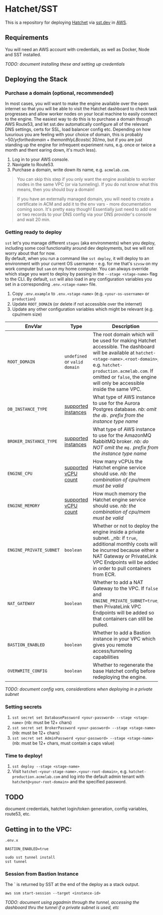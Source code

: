 # Hatchet/SST

This is a repository for deploying [Hatchet](https://hatchet.run) via [sst.dev](https://sst.dev) in [AWS](https://aws.amazon.com).

## Requirements 

You will need an AWS account with credentials, as well as Docker, Node and SST installed.

_TODO: document installing these and setting up credentials_

## Deploying the Stack

### Purchase a domain (optional, recommended)

In most cases, you will want to make the engine available over the open internet so that 
you will be able to visit the Hatchet dashboard to check task progresses and allow worker
nodes on your local machine to easily connect to the engine.  The easiest way to do this 
is to purchase a domain through AWS Route53, and let sst.dev automatically configure all 
of the relevant DNS settings, certs for SSL, load balancer config etc.  Depending 
on how luxurious you are feeling with your choice of domain, this is probably ~$50/yr for
the domain + the monthly LB costs (~$30/mo, but if you are just standing up the engine
for infrequent experiment runs, e.g. once or twice a month and thent earing down, it's 
much less).

1. Log in to your AWS console.
1. Navigate to Route53.
1. Purchase a domain, write down its name, e.g. `acmelab.com`.

> You can skip this step if you only want the engine available to worker nodes in the 
same VPC (or via tunneling).  If you do not know what this means, then you should buy a domain!

> If you have an externally managed domain, you will need to create a certificate in ACM
and add it to the env vars - more documentation coming soon.  It's pretty easy though! 
Essentially just need to add one or two records to your DNS config via your DNS provider's
console and wait 20 min.

### Getting ready to deploy

`sst` let's you manage different `stages` (aka environments) when you deploy, including 
some cool functionality around dev deployments, but we will not worry about that for now.  
By default, when you run a command like `sst deploy`, it will deploy to an environment 
with your current OS username - e.g. for me that's `szvsw` on my work computer but `sam` 
on my home computer.  You can always override which stage you want to deploy by passing 
in the `--stage <stage-name>` flag to the CLI.  By default, `sst` will also load in any
configuration variables you set in a corresponding `.env.<stage-name>` file.

1. Copy `.env.example` to `.env.<stage-name>` (e.g. `<your-os-username>` or `production`)
1. Update `ROOT_DOMAIN` (or delete if not accessible over the internet)
1. Update any other configuration variables which might be relevant (e.g. cpu/mem size)

| EnvVar | Type | Description |
| -- | -- | -- |
| `ROOT_DOMAIN` | `undefined` or `valid domain`|The root domain which will be used for making Hatchet accessible.  The dashboard will be available at `hatchet-<stage-name>.<root-domain>`, e.g.  `hatchet-production.acmelab.com`.  If omitted or `false`, the engine will only be accessible inside the same VPC. |
| `DB_INSTANCE_TYPE` | [supported instances](https://docs.aws.amazon.com/AmazonRDS/latest/AuroraUserGuide/Concepts.DBInstanceClass.SupportAurora.html) | What type of AWS instance to use for the Aurora Postgres database. _nb: omit the `db.` prefix from the instance type name_ |
| `BROKER_INSTANCE_TYPE` | [supported instances](https://docs.aws.amazon.com/amazon-mq/latest/developer-guide/rmq-broker-instance-types.html) | What type of AWS instance to use for the AmazonMQ RabbitMQ broker. _nb: do NOT omit the `mq.` prefix from the instance type name_ |
| `ENGINE_CPU` | [supported vCPU count](https://github.com/sst/sst/blob/46446fbe38b210e18e8a3641f1e0b9de19b9f890/platform/src/components/aws/fargate.ts#L42) | How many vCPUs the Hatchet engine service should use.  _nb: the combination of cpu/mem must be valid_ |
| `ENGINE_MEMORY` | [supported vCPU count](https://github.com/sst/sst/blob/46446fbe38b210e18e8a3641f1e0b9de19b9f890/platform/src/components/aws/fargate.ts#L42) | How much memory the Hatchet engine service should use. _nb: the combination of cpu/mem must be valid_ |
| `ENGINE_PRIVATE_SUBNET` | `boolean` | Whether or not to deploy the engine inside a private subnet. _nb: if `true`, additional monthly costs will be incurred because either a NAT Gateway or PrivateLink VPC Endpoints will be added in order to pull containers from ECR. |
| `NAT_GATEWAY` | `boolean` | Whether to add a NAT Gateway to the VPC.  If `false` and `ENGINE_PRIVATE_SUBNET=true`, then PrivateLink VPC Endpoints will be added so that containers can still be pulled. |
| `BASTION_ENABLED` | `boolean` | Whether to add a Bastion instance in your VPC which gives you remote access/tunneling capabilities |
| `OVERWRITE_CONFIG` | `boolean` | Whether to regenerate the base Hatchet config before redeploying the engine. |


_TODO: document config vars, considerations when deploying in a private subnet_

### Setting secrets

1. `sst secret set DatabasePassword <your-password> --stage <stage-name>` (nb: must be 12+ chars)
1. `sst secret set BrokerPassword <your-password> --stage <stage-name>` (nb: must be 12+ chars)
1. `sst secret set AdminPassword <your-password> --stage <stage-name>` (nb: must be 12+ chars, must contain a caps value)

### Time to deploy!

1. `sst deploy --stage <stage-name>`
1. Visit `hatchet-<your-stage-name>.<your-root-domain>`, e.g. `hatchet-production.acmelab.com` and log into the default admin tenant with `hatchet@<your-root-domain>` and the specified password.


## TODO

document credentials, hatchet login/token generation, config variables, route53, etc.


## Getting in to the VPC:


`.env.x`
```
BASTION_ENABLED=true
```

```
sudo sst tunnel install
sst tunnel
```

### Session from Bastion Instance

The `<instance-id> is returned by SST at the end of the deploy as a stack output.

```
aws ssm start-session --target <instance-id>
```

_TODO: document using pgadmin through the tunnel, accessing the dashboard thru the tunnel if a private subnet is used, etc_